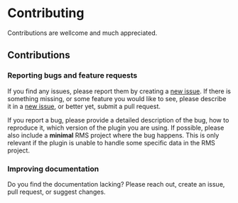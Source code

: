 # Contributing

Contributions are wellcome and much appreciated.

## Contributions

### Reporting bugs and feature requests

If you find any issues, please report them by creating a [new issue](https://github.com/equinor/APS-Facies/issues/new).
If there is something missing, or some feature you would like to see, please describe it in a [new issue](https://github.com/equinor/APS-Facies/issues/new), or better yet, submit a pull request.

If you report a bug, please provide a detailed description of the bug, how to reproduce it, which version of the plugin you are using.
If possible, please also include a **minimal** RMS project where the bug happens.
This is only relevant if the plugin is unable to handle some specific data in the RMS project.

### Improving documentation
Do you find the documentation lacking?
Please reach out, create an issue, pull request, or suggest changes.
